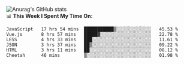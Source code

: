 
![Anurag's GitHub stats](https://github-readme-stats.vercel.app/api?username=supergczh&show_icons=true&theme=radical)
<br />
📊 **This Week I Spent My Time On:**

<!--START_SECTION:waka-->

```text
JavaScript   17 hrs 54 mins  ███████████▒░░░░░░░░░░░░░   45.53 %
Vue.js       8 hrs 57 mins   █████▓░░░░░░░░░░░░░░░░░░░   22.78 %
LESS         4 hrs 33 mins   ███░░░░░░░░░░░░░░░░░░░░░░   11.61 %
JSON         3 hrs 37 mins   ██▒░░░░░░░░░░░░░░░░░░░░░░   09.22 %
HTML         3 hrs 11 mins   ██░░░░░░░░░░░░░░░░░░░░░░░   08.12 %
Cheetah      46 mins         ▒░░░░░░░░░░░░░░░░░░░░░░░░   01.98 %
```

<!--END_SECTION:waka-->
